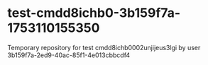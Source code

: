 # test-cmdd8ichb0-3b159f7a-1753110155350
Temporary repository for test cmdd8ichb0002unjijeus3lgi by user 3b159f7a-2ed9-40ac-85f1-4e013cbbcdf4

